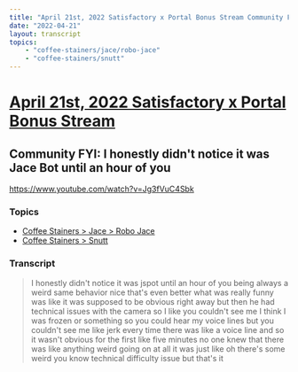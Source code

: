 ```yaml
---
title: "April 21st, 2022 Satisfactory x Portal Bonus Stream Community FYI: I honestly didn't notice it was Jace Bot until an hour of you"
date: "2022-04-21"
layout: transcript
topics:
    - "coffee-stainers/jace/robo-jace"
    - "coffee-stainers/snutt"
---
```

# [April 21st, 2022 Satisfactory x Portal Bonus Stream](../2022-04-21.md)
## Community FYI: I honestly didn't notice it was Jace Bot until an hour of you
https://www.youtube.com/watch?v=Jg3fVuC4Sbk

### Topics
* [Coffee Stainers > Jace > Robo Jace](../topics/coffee-stainers/jace/robo-jace.md)
* [Coffee Stainers > Snutt](../topics/coffee-stainers/snutt.md)

### Transcript

> I honestly didn't notice it was jspot until an hour of you being always a weird same behavior nice that's even better what was really funny was like it was supposed to be obvious right away but then he had technical issues with the camera so I like you couldn't see me I think I was frozen or something so you could hear my voice lines but you couldn't see me like jerk every time there was like a voice line and so it wasn't obvious for the first like five minutes no one knew that there was like anything weird going on at all it was just like oh there's some weird you know technical difficulty issue but that's it
